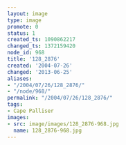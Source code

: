 ```yaml
---
layout: image
type: image
promote: 0
status: 1
created_ts: 1090862217
changed_ts: 1372159420
node_id: 968
title: '128_2876'
created: '2004-07-26'
changed: '2013-06-25'
aliases:
- "/2004/07/26/128_2876/"
- "/node/968/"
permalink: "/2004/07/26/128_2876/"
tags:
- Cape Palliser
images:
- src: image/images/128_2876-968.jpg
  name: 128_2876-968.jpg
---
```


